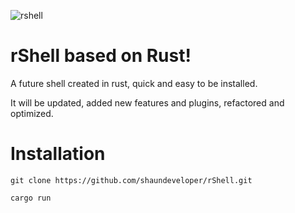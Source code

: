 ![rshell](https://cdn.discordapp.com/attachments/655556944584638471/805129793574141972/rShell.png)

# rShell based on Rust!

A future shell created in rust, quick and easy to be installed.  

It will be updated, added new features and plugins, refactored and optimized.

# Installation

  ```git clone https://github.com/shaundeveloper/rShell.git```

```cargo run ```

